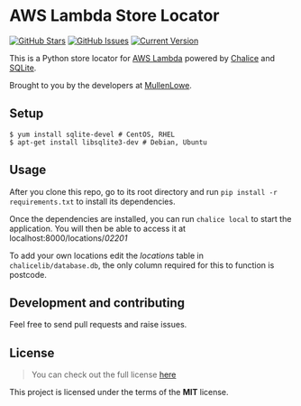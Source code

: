 # AWS Lambda Store Locator

[![GitHub Stars](https://img.shields.io/github/stars/Mullen/store-locator.svg)](https://github.com/Mullen/store-locator/stargazers) [![GitHub Issues](https://img.shields.io/github/issues/Mullen/store-locator.svg)](https://github.com/Mullen/store-locator/issues) [![Current Version](https://img.shields.io/badge/version-0.1.0-green.svg)](https://github.com/Mullen/store-locator)

This is a Python store locator for [AWS Lambda](https://aws.amazon.com/lambda/) powered by [Chalice](https://github.com/aws/chalice/) and [SQLite](https://sqlite.org/).

Brought to you by the developers at [MullenLowe](https://us.mullenlowe.com).


## Setup

```shell
$ yum install sqlite-devel # CentOS, RHEL
$ apt-get install libsqlite3-dev # Debian, Ubuntu
```

## Usage
After you clone this repo, go to its root directory and run `pip install -r requirements.txt` to install its dependencies.

Once the dependencies are installed, you can run  `chalice local` to start the application. You will then be able to access it at localhost:8000/locations/*02201*

To add your own locations edit the *locations* table in `chalicelib/database.db`, the only column required for this to function is postcode.

## Development and contributing

Feel free to send pull requests and raise issues.

## License
>You can check out the full license [here](https://github.com/Mullen/store-locator/blob/master/LICENSE.md)

This project is licensed under the terms of the **MIT** license.
